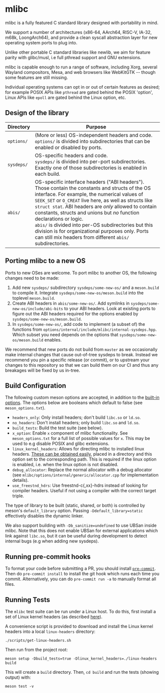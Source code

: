 # mlibc

mlibc is a fully featured C standard library designed with portability in mind.

We support a number of architectures (x86-64, AArch64, RISC-V, IA-32, m68k, LoongArch64), and provide a clean syscall abstraction layer for new operating system ports to plug into.

Unlike other portable C standard libraries like newlib, we aim for feature parity with glibc/musl, i.e full pthread support and GNU extensions.

mlibc is capable enough to run a range of software, including Xorg, several Wayland compositors, Mesa, and web browsers like WebKitGTK -- though some features are still missing.

Individual operating systems can opt in or out of certain features as desired; for example POSIX APIs like `pthread` are gated behind the POSIX 'option', Linux APIs like `epoll` are gated behind the Linux option, etc.

## Design of the library

| Directory | Purpose |
| --- | --- |
| `options/` | (More or less) OS-independent headers and code.<br>`options/` is divided into subdirectories that can be enabled or disabled by ports.|
| `sysdeps/` | OS-specific headers and code.<br>`sysdeps/` is divided into per-port subdirectories. Exactly one of those subdirectories is enabled in each build.|
| `abis/` | OS-specific interface headers ("ABI headers"). Those contain the constants and structs of the OS interface. For example, the numerical values of `SEEK_SET` or `O_CREAT` live here, as well as structs like `struct stat`. ABI headers are _only_ allowed to contain constants, structs and unions but _no_ function declarations or logic.<br>`abis/` is divided into per-OS subdirectories but this division is for organizational purposes only. Ports can still mix headers from different `abis/` subdirectories.|

## Porting mlibc to a new OS

Ports to new OSes are welcome. To port mlibc to another OS, the following changes need to be made:
1. Add new `sysdeps/` subdirectory `sysdeps/some-new-os/` and a `meson.build` to compile it. Integrate `sysdeps/some-new-os/meson.build` into the toplevel `meson.build`.
2. Create ABI headers in `abis/some-new-os/`. Add symlinks in `sysdeps/some-new-os/include/abi-bits` to your ABI headers. Look at existing ports to figure out the ABI headers required for the options enabled by `sysdeps/some-new-os/meson.build`.
3. In `sysdeps/some-new-os/`, add code to implement (a subset of) the functions from `options/internal/include/mlibc/internal-sysdeps.hpp`. Which subset you need depends on the options that `sysdeps/some-new-os/meson.build` enables.

We recommend that new ports do not build from `master` as we occasionally make internal changes that cause out-of-tree sysdeps to break. Instead we recommend you pin a specific release (or commit), or to upstream your changes to this repository so that we can build them on our CI and thus any breakages will be fixed by us in-tree.

## Build Configuration

The following custom meson options are accepted, in addition to the [built-in options](https://mesonbuild.com/Builtin-options.html). The options below are booleans which default to false (see `meson_options.txt`).

- `headers_only`: Only install headers; don't build `libc.so` or `ld.so`.
- `no_headers`: Don't install headers; only build `libc.so` and `ld.so`.
- `build_tests`: Build the test suite (see below).
- `x_option`: Enable `x` component of mlibc functionality. See `meson_options.txt` for a full list of possible values for `x`. This may be used to e.g disable POSIX and glibc extensions.
- `linux_kernel_headers`: Allows for directing mlibc to installed linux headers. [These can be obtained easily](https://docs.kernel.org/kbuild/headers_install.html), placed in a directory and this option set to the corresponding path. This is required if the linux option is enabled, i.e. when the linux option is not disabled.
- `debug_allocator`: Replace the normal allocator with a debug allocator (see `mlibc/options/internal/generic/allocator.cpp` for implementation details).
- `use_freestnd_hdrs`: Use freestnd-c{,xx}-hdrs instead of looking for compiler headers. Useful if not using a compiler with the correct target triple.

The type of library to be built (static, shared, or both) is controlled by meson's `default_library` option. Passing `-Ddefault_library=static` effectively disables the dynamic linker.

We also support building with `-Db_sanitize=undefined` to use UBSan inside mlibc. Note that this does not enable UBSan for external applications which link against `libc.so`, but it can be useful during development to detect internal bugs (e.g when adding new sysdeps).

## Running pre-commit hooks

To format your code before submitting a PR, you should install [`pre-commit`](https://pre-commit.com/). Then do `pre-commit install` to install the git hook which runs each time you commit. Alternatively, you can do `pre-commit run -a` to manually format all files.

## Running Tests

The `mlibc` test suite can be run under a Linux host. To do this, first install a set of Linux kernel headers (as described [here](https://docs.kernel.org/kbuild/headers_install.html)).

A convenience script is provided to download and install the Linux kernel headers into a local `linux-headers` directory:
```
./scripts/get-linux-headers.sh
```
Then run from the project root:
```
meson setup -Dbuild_tests=true -Dlinux_kernel_headers=./linux-headers build
```
This will create a `build` directory. Then, `cd build` and run the tests (showing output) with:
```
meson test -v
```
